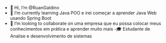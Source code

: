 - 👋 Hi, I’m @RuanGaldino
- 🌱 I’m currently learning Java POO e irei começar a aprender Java Web usando Spring Boot
- 💞️ I’m looking to collaborate on uma empresa que eu possa colocar meus conhecimentos em prática e aprender muito mais
-🎓 Estudante de Analise e desenvolvimento de sistemas

